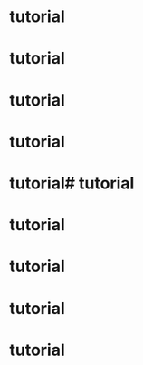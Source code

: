 # tutorial

# tutorial
# tutorial
#
# tutorial
# tutorial# tutorial

# tutorial
# tutorial
#
# tutorial
# tutorial
#
